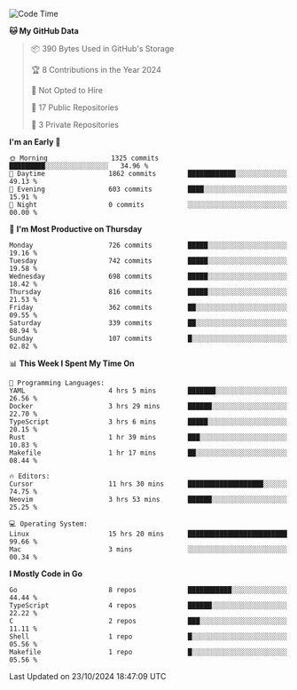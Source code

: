 <!--START_SECTION:waka-->
![Code Time](http://img.shields.io/badge/Code%20Time-899%20hrs%2041%20mins-blue)

**🐱 My GitHub Data** 

> 📦 390 Bytes Used in GitHub's Storage 
 > 
> 🏆 8 Contributions in the Year 2024
 > 
> 🚫 Not Opted to Hire
 > 
> 📜 17 Public Repositories 
 > 
> 🔑 3 Private Repositories 
 > 
**I'm an Early 🐤** 

```text
🌞 Morning                1325 commits        █████████░░░░░░░░░░░░░░░░   34.96 % 
🌆 Daytime                1862 commits        ████████████░░░░░░░░░░░░░   49.13 % 
🌃 Evening                603 commits         ████░░░░░░░░░░░░░░░░░░░░░   15.91 % 
🌙 Night                  0 commits           ░░░░░░░░░░░░░░░░░░░░░░░░░   00.00 % 
```
📅 **I'm Most Productive on Thursday** 

```text
Monday                   726 commits         █████░░░░░░░░░░░░░░░░░░░░   19.16 % 
Tuesday                  742 commits         █████░░░░░░░░░░░░░░░░░░░░   19.58 % 
Wednesday                698 commits         █████░░░░░░░░░░░░░░░░░░░░   18.42 % 
Thursday                 816 commits         █████░░░░░░░░░░░░░░░░░░░░   21.53 % 
Friday                   362 commits         ██░░░░░░░░░░░░░░░░░░░░░░░   09.55 % 
Saturday                 339 commits         ██░░░░░░░░░░░░░░░░░░░░░░░   08.94 % 
Sunday                   107 commits         █░░░░░░░░░░░░░░░░░░░░░░░░   02.82 % 
```


📊 **This Week I Spent My Time On** 

```text
💬 Programming Languages: 
YAML                     4 hrs 5 mins        ███████░░░░░░░░░░░░░░░░░░   26.56 % 
Docker                   3 hrs 29 mins       ██████░░░░░░░░░░░░░░░░░░░   22.70 % 
TypeScript               3 hrs 6 mins        █████░░░░░░░░░░░░░░░░░░░░   20.15 % 
Rust                     1 hr 39 mins        ███░░░░░░░░░░░░░░░░░░░░░░   10.83 % 
Makefile                 1 hr 17 mins        ██░░░░░░░░░░░░░░░░░░░░░░░   08.44 % 

🔥 Editors: 
Cursor                   11 hrs 30 mins      ███████████████████░░░░░░   74.75 % 
Neovim                   3 hrs 53 mins       ██████░░░░░░░░░░░░░░░░░░░   25.25 % 

💻 Operating System: 
Linux                    15 hrs 20 mins      █████████████████████████   99.66 % 
Mac                      3 mins              ░░░░░░░░░░░░░░░░░░░░░░░░░   00.34 % 
```

**I Mostly Code in Go** 

```text
Go                       8 repos             ███████████░░░░░░░░░░░░░░   44.44 % 
TypeScript               4 repos             ██████░░░░░░░░░░░░░░░░░░░   22.22 % 
C                        2 repos             ███░░░░░░░░░░░░░░░░░░░░░░   11.11 % 
Shell                    1 repo              █░░░░░░░░░░░░░░░░░░░░░░░░   05.56 % 
Makefile                 1 repo              █░░░░░░░░░░░░░░░░░░░░░░░░   05.56 % 
```




 Last Updated on 23/10/2024 18:47:09 UTC
<!--END_SECTION:waka-->
